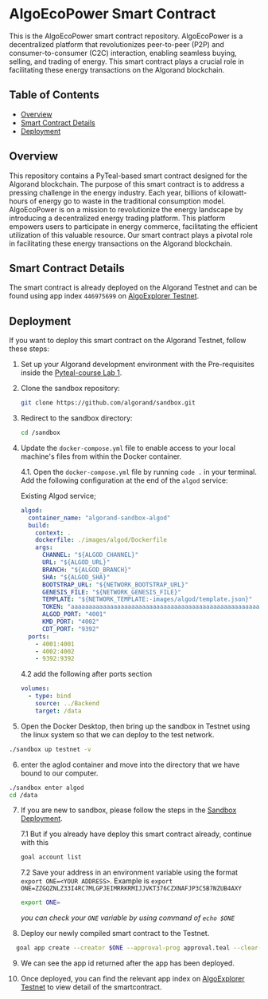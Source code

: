 # AlgoEcoPower Smart Contract

This is the AlgoEcoPower smart contract repository. AlgoEcoPower is a decentralized platform that revolutionizes peer-to-peer (P2P) and consumer-to-consumer (C2C) interaction, enabling seamless buying, selling, and trading of energy. This smart contract plays a crucial role in facilitating these energy transactions on the Algorand blockchain.

## Table of Contents

- [Overview](#overview)
- [Smart Contract Details](#smart-contract-details)
- [Deployment](#deployment)

## Overview

This repository contains a PyTeal-based smart contract designed for the Algorand blockchain.
The purpose of this smart contract is to address a pressing challenge in the energy industry.
Each year, billions of kilowatt-hours of energy go to waste in the traditional consumption model.
AlgoEcoPower is on a mission to revolutionize the energy landscape by introducing a decentralized energy trading platform.
This platform empowers users to participate in energy commerce, facilitating the efficient utilization of this valuable resource.
Our smart contract plays a pivotal role in facilitating these energy transactions on the Algorand blockchain.

## Smart Contract Details

The smart contract is already deployed on the Algorand Testnet and can be found using app index `446975699` on [AlgoExplorer Testnet](https://testnet.algoexplorer.io/).

## Deployment

If you want to deploy this smart contract on the Algorand Testnet, follow these steps:

1. Set up your Algorand development environment with the Pre-requisites inside the [Pyteal-course Lab 1](https://github.com/Algo-Hub-io/pyteal-course/tree/main/Lab1).

2. Clone the sandbox repository:

   ```bash
   git clone https://github.com/algorand/sandbox.git
   ```

3. Redirect to the sandbox directory:

   ```bash
   cd /sandbox
   ```

4. Update the `docker-compose.yml` file to enable access to your local machine's files from within the Docker container.

   4.1. Open the `docker-compose.yml` file by running `code .` in your terminal. Add the following configuration at the end of the `algod` service:

   Existing Algod service;

   ```yaml
   algod:
     container_name: "algorand-sandbox-algod"
     build:
       context: .
       dockerfile: ./images/algod/Dockerfile
       args:
         CHANNEL: "${ALGOD_CHANNEL}"
         URL: "${ALGOD_URL}"
         BRANCH: "${ALGOD_BRANCH}"
         SHA: "${ALGOD_SHA}"
         BOOTSTRAP_URL: "${NETWORK_BOOTSTRAP_URL}"
         GENESIS_FILE: "${NETWORK_GENESIS_FILE}"
         TEMPLATE: "${NETWORK_TEMPLATE:-images/algod/template.json}"
         TOKEN: "aaaaaaaaaaaaaaaaaaaaaaaaaaaaaaaaaaaaaaaaaaaaaaaaaaaaaaaaaaaaaaaa"
         ALGOD_PORT: "4001"
         KMD_PORT: "4002"
         CDT_PORT: "9392"
     ports:
       - 4001:4001
       - 4002:4002
       - 9392:9392
   ```

   4.2 add the following after ports section

   ```yaml
   volumes:
     - type: bind
       source: ../Backend
       target: /data
   ```

5. Open the Docker Desktop, then bring up the sandbox in Testnet using the linux system so that we can deploy to the test network.

```bash
./sandbox up testnet -v
```

6. enter the aglod container and move into the directory that we have bound to our computer.

```bash
./sandbox enter algod
cd /data
```

7. If you are new to sandbox, please follow the steps in the [Sandbox Deployment](https://github.com/Algo-Hub-io/pyteal-course/blob/main/Lab2/sandboxDeploy.md).

   7.1 But if you already have deploy this smart contract already, continue with this

   ```bash
   goal account list
   ```

   7.2 Save your address in an environment variable using the format `export ONE=<YOUR ADDRESS>`. Example is `export ONE=ZZGQZNLZ33I4RC7MLGPJEIMRRKRMIJJVKT376CZXNAFJP3C5B7NZUB4AXY`

   ```bash
   export ONE=
   ```

   _you can check your `ONE` variable by using command of `echo $ONE`_
   
8. Deploy our newly compiled smart contract to the Testnet.

```bash
  goal app create --creator $ONE --approval-prog approval.teal --clear-prog clear.teal --global-ints 8 --global-byteslices 0 --local-ints 4    --local-byteslices 0
```

9. We can see the app id returned after the app has been deployed.

10. Once deployed, you can find the relevant app index on [AlgoExplorer Testnet](https://testnet.algoexplorer.io/) to view detail of the smartcontract.

